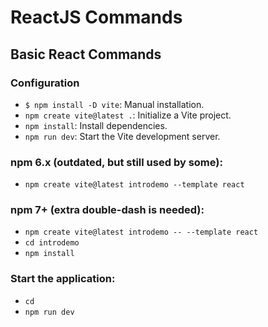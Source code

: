 # ReactJS Commands

## **Basic React Commands**

### **Configuration**
- `$ npm install -D vite`: Manual installation.
- `npm create vite@latest .`: Initialize a Vite project.
- `npm install`: Install dependencies.
- `npm run dev`: Start the Vite development server.

### **npm 6.x (outdated, but still used by some):**
- `npm create vite@latest introdemo --template react`

### **npm 7+ (extra double-dash is needed):**
- `npm create vite@latest introdemo -- --template react`
- `cd introdemo`
- `npm install`

### **Start the application:**
- `cd`
- `npm run dev`
